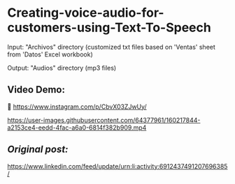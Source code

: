 # Creating-voice-audio-for-customers-using-Text-To-Speech

Input: "Archivos" directory (customized txt files based on 'Ventas' sheet from 'Datos' Excel workbook)

Output: "Audios" directory (mp3 files)

## Video Demo:

🎥 https://www.instagram.com/p/CbvX03ZJwUy/

https://user-images.githubusercontent.com/64377961/160217844-a2153ce4-eedd-4fac-a6a0-6814f382b909.mp4

## *Original post:*

https://www.linkedin.com/feed/update/urn:li:activity:6912437491207696385/
